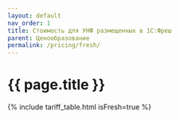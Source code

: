 ```yaml
---
layout: default
nav_order: 1
title: Стоимость для УНФ размещенных в 1С:Фреш
parent: Ценообразование
permalink: /pricing/fresh/
---
```


# {{ page.title }}

{% include tariff_table.html isFresh=true %}

